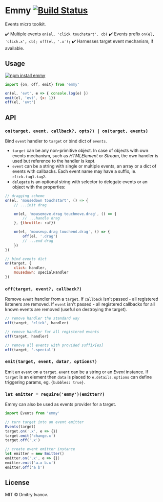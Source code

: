 # Emmy [![Build Status](https://travis-ci.org/dy/emmy.svg?branch=master)](https://travis-ci.org/dy/emmy)

Events micro toolkit.

:heavy_check_mark: Multiple events `on(el, 'click touchstart', cb)`
:heavy_check_mark: Events prefix `on(el, 'click.x', cb); off(el, '.x');`
:heavy_check_mark: Harnesses target event mechanism, if available.

## Usage

[![npm install emmy](https://nodei.co/npm/emmy.png?mini=true)](https://npmjs.org/package/emmy)

```js
import {on, off, emit} from 'emmy'

on(el, 'evt', e => { console.log(e) })
emit(el, 'evt', {x: 1})
off(el, 'evt')
```

## API

### `on(target, event, callback?, opts?) | on(target, events)`

Bind `event` handler to `target` or bind dict of `events`.

* `target` can be any non-primitive object. In case of objects with own events mechanism, such as _HTMLElement_ or _Stream_, the own handler is used but reference to the handler is kept.
* `event` can be a string with single or multiple events, an array or a dict of events with callbacks. Each event name may have a suffix, ie. `click.tag1.tag2`.
* `delegate` is an optional string with selector to delegate events or an object with the properties:

```js
// dragging scheme
on(el, 'mousedown touchstart', () => {
	// ...init drag

	on(el, 'mousemove.drag touchmove.drag', () => {
		// ...handle drag
	}, {throttle: raf})

	on(el, 'mouseup.drag touchend.drag', () => {
		off(el, '.drag')
		// ...end drag
	})
})

// bind events dict
on(target, {
	click: handler,
	mousedown: specialHandler
})
```

### `off(target, event?, callback?)`

Remove `event` handler from a `target`. If `callback` isn't passed - all registered listeners are removed. If `event` isn't passed - all registered callbacks for all known events are removed (useful on destroying the target).

```js
// remove handler the standard way
off(target, 'click', handler)

// remove handler for all registered events
off(target, handler)

// remove all events with provided suffix[es]
off(target, '.special')
```

### `emit(target, event, data?, options?)`

Emit an `event` on a `target`. `event` can be a string or an _Event_ instance. If `target` is an element then `data` is placed to `e.details`. `options` can define triggering params, eg. `{bubbles: true}`.

### `let emitter = require('emmy')(emitter?)`

Emmy can also be used as events provider for a target.

```js
import Events from 'emmy'

// turn target into an event emitter
Events(target)
target.on('.x', e => {})
target.emit('change.x')
target.off('.x')

// create event emitter instance
let emitter = new Emitter()
emitter.on('.x', e => {})
emitter.emit('a.x b.x')
emitter.off('a b')
```


## License

MIT © Dmitry Ivanov.
